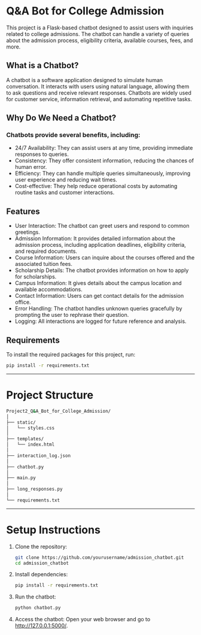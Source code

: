 # Q&A Bot for College Admission

This project is a Flask-based chatbot designed to assist users with inquiries related to college admissions. The chatbot can handle a variety of queries about the admission process, eligibility criteria, available courses, fees, and more.

## What is a Chatbot?

A chatbot is a software application designed to simulate human conversation. It interacts with users using natural language, allowing them to ask questions and receive relevant responses. Chatbots are widely used for customer service, information retrieval, and automating repetitive tasks.

## Why Do We Need a Chatbot?
### Chatbots provide several benefits, including:

- 24/7 Availability: They can assist users at any time, providing immediate responses to queries.
- Consistency: They offer consistent information, reducing the chances of human error.
- Efficiency: They can handle multiple queries simultaneously, improving user experience and reducing wait times.
- Cost-effective: They help reduce operational costs by automating routine tasks and customer interactions.

## Features

- User Interaction: The chatbot can greet users and respond to common greetings.
- Admission Information: It provides detailed information about the admission process, including application deadlines, eligibility criteria, and required documents.
- Course Information: Users can inquire about the courses offered and the associated tuition fees.
- Scholarship Details: The chatbot provides information on how to apply for scholarships.
- Campus Information: It gives details about the campus location and available accommodations.
- Contact Information: Users can get contact details for the admission office.
- Error Handling: The chatbot handles unknown queries gracefully by prompting the user to rephrase their question.
- Logging: All interactions are logged for future reference and analysis.

## Requirements

To install the required packages for this project, run:

```bash
pip install -r requirements.txt
```
---------------------------------------------------------------------------

# Project Structure

```bash
Project2_Q&A_Bot_for_College_Admission/
│
├── static/
│   └── styles.css
│
├── templates/
│   └── index.html
│
├── interaction_log.json
│
├── chatbot.py
│
├── main.py
│
├── long_responses.py
│
└── requirements.txt

```
---------------------------------------------------------------------------

# Setup Instructions

1) Clone the repository:
   ```bash
   git clone https://github.com/yourusername/admission_chatbot.git 
   cd admission_chatbot
   ```
2) Install dependencies: 
   ```bash
   pip install -r requirements.txt
    ```  
3) Run the chatbot:
   ```bash
   python chatbot.py
   ```
4) Access the chatbot: 
    Open your web browser and go to http://127.0.0.1:5000/.
   
